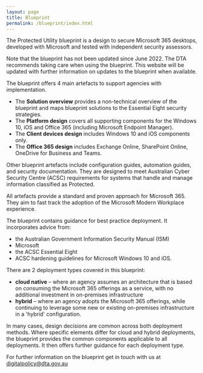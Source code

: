 ```yaml
---
layout: page
title: Blueprint
permalink: /blueprint/index.html
---
```


The Protected Utility blueprint is a design to secure Microsoft 365 desktops, developed with Microsoft and tested with independent security assessors.

Note that the blueprint has not been updated since June 2022. The DTA recommends taking care when using the blueprint. This website will be updated with further information on updates to the blueprint when available.

The blueprint offers 4 main artefacts to support agencies with implementation.

* The **Solution overview** provides a non-technical overview of the blueprint and maps blueprint solutions to the Essential Eight security strategies.
*	The **Platform design** covers all supporting components for the Windows 10, iOS and Office 365 (including Microsoft Endpoint Manager).
*	The **Client devices design** includes Windows 10 and iOS components only.
*	The **Office 365 design** includes Exchange Online, SharePoint Online, OneDrive for Business and Teams.

Other blueprint artefacts include configuration guides, automation guides, and security documentation. They are designed to meet Australian Cyber Security Centre (ACSC) requirements for systems that handle and manage information classified as Protected. 

All artefacts provide a standard and proven approach for Microsoft 365. They aim to fast track the adoption of the Microsoft Modern Workplace experience.

The blueprint contains guidance for best practice deployment. It incorporates advice from:
* the Australian Government Information Security Manual (ISM)
* Microsoft
* the ACSC Essential Eight
* ACSC hardening guidelines for Microsoft Windows 10 and iOS. 

There are 2 deployment types covered in this blueprint:

* **cloud native** – where an agency assumes an architecture that is based on consuming the Microsoft 365 offerings as a service, with no additional investment in on-premises infrastructure
* **hybrid** – where an agency adopts the Microsoft 365 offerings, while continuing to leverage some new or existing on-premises infrastructure in a 'hybrid' configuration. 

In many cases, design decisions are common across both deployment methods. Where specific elements differ for cloud and hybrid deployments, the blueprint provides the common components applicable to all deployments. It then offers further guidance for each deployment type.

For further information on the blueprint get in touch with us at digitalpolicy@dta.gov.au
